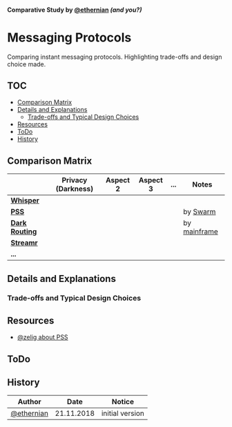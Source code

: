 #### Comparative Study by [@ethernian](https://ethereum-magicians.org/u/ethernian/) *(and you?)*
#  Messaging Protocols

Comparing instant messaging protocols.
Highlighting trade-offs and design choice made. 

## TOC
* [Comparison Matrix](#comparison-matrix) 
* [Details and Explanations](#Details-and-Explanations)
   * [Trade-offs and Typical Design Choices](#trade-offs-and-typical-design-choices)
* [Resources](#resources)
* [ToDo](#todo)
* [History](#history)
## Comparison Matrix

|            | Privacy (Darkness) | Aspect 2 | Aspect 3 | ... | Notes |  
|------------|----------|----------|----------|-----|-------|
|**[Whisper](https://github.com/ethereum/wiki/wiki/Whisper)** |          |          |          |     |       |
|**[PSS](https://github.com/ethereum/go-ethereum/tree/master/swarm/pss)**     |          |          |          |     |  by [Swarm](https://github.com/ethereum/go-ethereum/tree/master/swarm)     |
| **[Dark Routing](https://mainframe.com/protocol/dark-routing/)** |          |          |          |     |  by [mainframe](https://mainframe.com)     |
|**[Streamr](https://twitter.com/streamr)**     |          |          |          |     |       |
| **...**    |          |          |          |     |       |

## Details and Explanations
### Trade-offs and Typical Design Choices

## Resources
* [@zelig about PSS](https://gist.github.com/zelig/d52dab6a4509125f842bbd0dce1e9440)

## ToDo

## History

| Author     | Date | Notice |
|------------|------|--------|
|[@ethernian](https://ethereum-magicians.org/u/ethernian)| 21.11.2018| initial version |     

